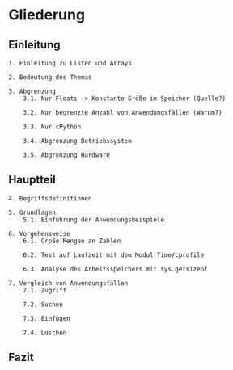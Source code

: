 # Gliederung

## Einleitung

    1. Einleitung zu Listen und Arrays

    2. Bedeutung des Themas
    
    3. Abgrenzung
        3.1. Nur Floats -> Konstante Größe im Speicher (Quelle?)

        3.2. Nur begrenzte Anzahl von Anwendungsfällen (Warum?)

        3.3. Nur cPython

        3.4. Abgrenzung Betriebssystem

        3.5. Abgrenzung Hardware

## Hauptteil
    4. Begriffsdefinitionen

    5. Grundlagen    
        5.1. Einführung der Anwendungsbeispiele

    6. Vorgehensweise
        6.1. Große Mengen an Zahlen

        6.2. Test auf Laufzeit mit dem Modul Time/cprofile

        6.3. Analyse des Arbeitsspeichers mit sys.getsizeof

    7. Vergleich von Anwendungsfällen
        7.1. Zugriff

        7.2. Suchen

        7.3. Einfügen

        7.4. Löschen

## Fazit
